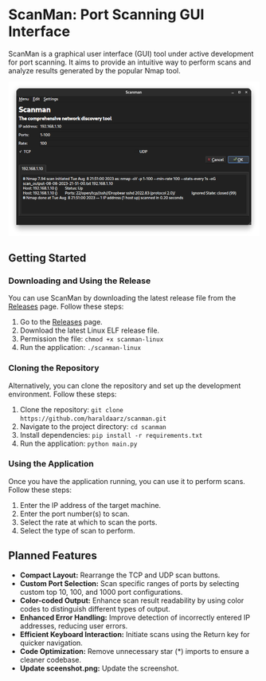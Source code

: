# ScanMan: Port Scanning GUI Interface

ScanMan is a graphical user interface (GUI) tool under active development for port scanning. It aims to provide an intuitive way to perform scans and analyze results generated by the popular Nmap tool.

![ScanMan Screenshot](https://raw.githubusercontent.com/haraldaarz/scanman/main/screenshot.png)


## Getting Started

### Downloading and Using the Release

You can use ScanMan by downloading the latest release file from the [Releases](https://github.com/haraldaarz/scanman/releases) page. Follow these steps:

1. Go to the [Releases](https://github.com/haraldaarz/scanman/releases) page.
2. Download the latest Linux ELF release file.
3. Permission the file: `chmod +x scanman-linux`
4. Run the application: `./scanman-linux`

### Cloning the Repository

Alternatively, you can clone the repository and set up the development environment. Follow these steps:

1. Clone the repository: `git clone https://github.com/haraldaarz/scanman.git`
2. Navigate to the project directory: `cd scanman`
3. Install dependencies: `pip install -r requirements.txt`
4. Run the application: `python main.py`

### Using the Application

Once you have the application running, you can use it to perform scans. Follow these steps:

1. Enter the IP address of the target machine.
2. Enter the port number(s) to scan.
3. Select the rate at which to scan the ports.
3. Select the type of scan to perform.

## Planned Features

- **Compact Layout:** Rearrange the TCP and UDP scan buttons.
- **Custom Port Selection:** Scan specific ranges of ports by selecting custom top 10, 100, and 1000 port configurations.
- **Color-coded Output:** Enhance scan result readability by using color codes to distinguish different types of output.
- **Enhanced Error Handling:** Improve detection of incorrectly entered IP addresses, reducing user errors.
- **Efficient Keyboard Interaction:** Initiate scans using the Return key for quicker navigation.
- **Code Optimization:** Remove unnecessary star (*) imports to ensure a cleaner codebase.
- **Update sceenshot.png:** Update the screenshot.

